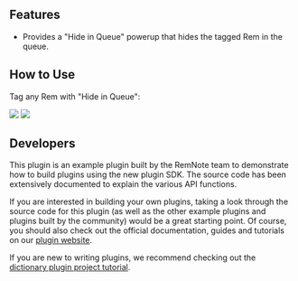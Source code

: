## Features

- Provides a "Hide in Queue" powerup that hides the tagged Rem in the queue.

## How to Use

Tag any Rem with "Hide in Queue":

![](https://i.imgur.com/06IHTFp.png)
![](https://i.imgur.com/nntgSw1.png)

## Developers

This plugin is an example plugin built by the RemNote team to demonstrate how to build plugins using the new plugin SDK. The source code has been extensively documented to explain the various API functions.

If you are interested in building your own plugins, taking a look through the source code for this plugin (as well as the other example plugins and plugins built by the community) would be a great starting point. Of course, you should also check out the official documentation, guides and tutorials on our [plugin website](https://plugins.remnote.com/).

If you are new to writing plugins, we recommend checking out the [dictionary plugin project tutorial](https://plugins.remnote.com/tutorials/project).
